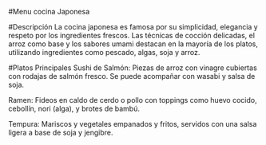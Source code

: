 #Menu cocina Japonesa

#Descripción
La cocina japonesa es famosa por su simplicidad, elegancia y respeto por los ingredientes frescos. Las técnicas de cocción delicadas, el arroz como base y los sabores umami destacan en la mayoría de los platos, utilizando ingredientes como pescado, algas, soja y arroz.

#Platos Principales
Sushi de Salmón: Piezas de arroz con vinagre cubiertas con rodajas de salmón fresco. Se puede acompañar con wasabi y salsa de soja.

Ramen: Fideos en caldo de cerdo o pollo con toppings como huevo cocido, cebollín, nori (alga), y brotes de bambú.

Tempura: Mariscos y vegetales empanados y fritos, servidos con una salsa ligera a base de soja y jengibre.

